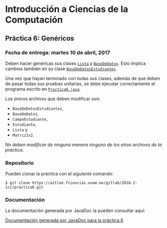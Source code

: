 Introducción a Ciencias de la Computación
=========================================

Práctica 6: Genéricos
---------------------

### Fecha de entrega: martes 10 de abril, 2017

Deben hacer genéricas sus clases
[`Lista`](https://aztlan.fciencias.unam.mx/gitlab/2018-2-icc/practica6/blob/master/src/mx/unam/ciencias/icc/Lista.java)
y
[`BaseDeDatos`](https://aztlan.fciencias.unam.mx/gitlab/2018-2-icc/practica6/blob/master/src/mx/unam/ciencias/icc/BaseDeDatos.java).
Esto implica cambios también en su clase
[`BaseDeDatosEstudiantes`](https://aztlan.fciencias.unam.mx/gitlab/2018-2-icc/practica6/blob/master/src/mx/unam/ciencias/icc/BaseDeDatosEstudiantes.java).

Una vez que hayan terminado con todas sus clases, además de que deben de pasar
todas sus pruebas unitarias, se debe ejecutar correctamente el programa escrito
en
[`Practica6.java`](https://aztlan.fciencias.unam.mx/gitlab/2018-2-icc/practica6/blob/master/src/mx/unam/ciencias/icc/Practica6.java).

Los únicos archivos que deben modificar son:

* `BaseDeDatosEstudiantes`,
* `BaseDeDatos`,
* `CampoEstudiante`,
* `Estudiante`,
* `Lista` y
* `Matriz2x2`.

*No deben modificar de ninguna manera ninguno de los otros archivos de la
práctica*.

### Repositorio

Pueden clonar la práctica con el siguiente comando:

```shell
$ git clone https://aztlan.fciencias.unam.mx/gitlab/2018-2-icc/practica6.git
```

### Documentación

La documentación generada por JavaDoc la pueden consultar aquí:

[Documentación generada por JavaDoc para la práctica 6](https://aztlan.fciencias.unam.mx/~canek/2018-2-icc/practica6/)
